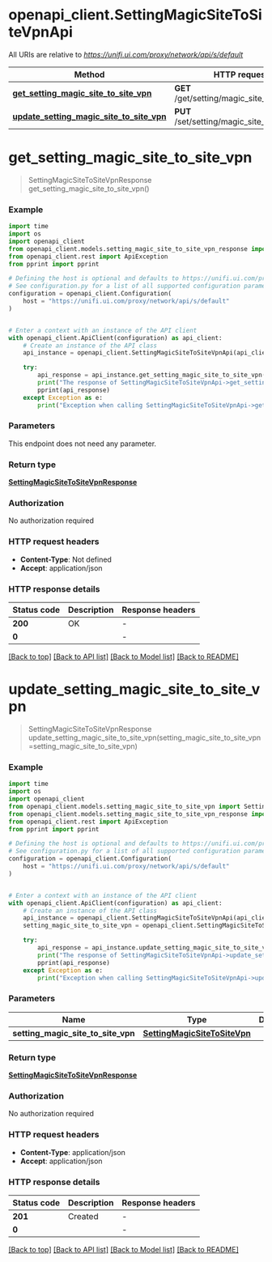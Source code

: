 # openapi_client.SettingMagicSiteToSiteVpnApi

All URIs are relative to *https://unifi.ui.com/proxy/network/api/s/default*

Method | HTTP request | Description
------------- | ------------- | -------------
[**get_setting_magic_site_to_site_vpn**](SettingMagicSiteToSiteVpnApi.md#get_setting_magic_site_to_site_vpn) | **GET** /get/setting/magic_site_to_site_vpn | 
[**update_setting_magic_site_to_site_vpn**](SettingMagicSiteToSiteVpnApi.md#update_setting_magic_site_to_site_vpn) | **PUT** /set/setting/magic_site_to_site_vpn | 


# **get_setting_magic_site_to_site_vpn**
> SettingMagicSiteToSiteVpnResponse get_setting_magic_site_to_site_vpn()



### Example


```python
import time
import os
import openapi_client
from openapi_client.models.setting_magic_site_to_site_vpn_response import SettingMagicSiteToSiteVpnResponse
from openapi_client.rest import ApiException
from pprint import pprint

# Defining the host is optional and defaults to https://unifi.ui.com/proxy/network/api/s/default
# See configuration.py for a list of all supported configuration parameters.
configuration = openapi_client.Configuration(
    host = "https://unifi.ui.com/proxy/network/api/s/default"
)


# Enter a context with an instance of the API client
with openapi_client.ApiClient(configuration) as api_client:
    # Create an instance of the API class
    api_instance = openapi_client.SettingMagicSiteToSiteVpnApi(api_client)

    try:
        api_response = api_instance.get_setting_magic_site_to_site_vpn()
        print("The response of SettingMagicSiteToSiteVpnApi->get_setting_magic_site_to_site_vpn:\n")
        pprint(api_response)
    except Exception as e:
        print("Exception when calling SettingMagicSiteToSiteVpnApi->get_setting_magic_site_to_site_vpn: %s\n" % e)
```



### Parameters

This endpoint does not need any parameter.

### Return type

[**SettingMagicSiteToSiteVpnResponse**](SettingMagicSiteToSiteVpnResponse.md)

### Authorization

No authorization required

### HTTP request headers

 - **Content-Type**: Not defined
 - **Accept**: application/json

### HTTP response details

| Status code | Description | Response headers |
|-------------|-------------|------------------|
**200** | OK |  -  |
**0** |  |  -  |

[[Back to top]](#) [[Back to API list]](../README.md#documentation-for-api-endpoints) [[Back to Model list]](../README.md#documentation-for-models) [[Back to README]](../README.md)

# **update_setting_magic_site_to_site_vpn**
> SettingMagicSiteToSiteVpnResponse update_setting_magic_site_to_site_vpn(setting_magic_site_to_site_vpn=setting_magic_site_to_site_vpn)



### Example


```python
import time
import os
import openapi_client
from openapi_client.models.setting_magic_site_to_site_vpn import SettingMagicSiteToSiteVpn
from openapi_client.models.setting_magic_site_to_site_vpn_response import SettingMagicSiteToSiteVpnResponse
from openapi_client.rest import ApiException
from pprint import pprint

# Defining the host is optional and defaults to https://unifi.ui.com/proxy/network/api/s/default
# See configuration.py for a list of all supported configuration parameters.
configuration = openapi_client.Configuration(
    host = "https://unifi.ui.com/proxy/network/api/s/default"
)


# Enter a context with an instance of the API client
with openapi_client.ApiClient(configuration) as api_client:
    # Create an instance of the API class
    api_instance = openapi_client.SettingMagicSiteToSiteVpnApi(api_client)
    setting_magic_site_to_site_vpn = openapi_client.SettingMagicSiteToSiteVpn() # SettingMagicSiteToSiteVpn |  (optional)

    try:
        api_response = api_instance.update_setting_magic_site_to_site_vpn(setting_magic_site_to_site_vpn=setting_magic_site_to_site_vpn)
        print("The response of SettingMagicSiteToSiteVpnApi->update_setting_magic_site_to_site_vpn:\n")
        pprint(api_response)
    except Exception as e:
        print("Exception when calling SettingMagicSiteToSiteVpnApi->update_setting_magic_site_to_site_vpn: %s\n" % e)
```



### Parameters


Name | Type | Description  | Notes
------------- | ------------- | ------------- | -------------
 **setting_magic_site_to_site_vpn** | [**SettingMagicSiteToSiteVpn**](SettingMagicSiteToSiteVpn.md)|  | [optional] 

### Return type

[**SettingMagicSiteToSiteVpnResponse**](SettingMagicSiteToSiteVpnResponse.md)

### Authorization

No authorization required

### HTTP request headers

 - **Content-Type**: application/json
 - **Accept**: application/json

### HTTP response details

| Status code | Description | Response headers |
|-------------|-------------|------------------|
**201** | Created |  -  |
**0** |  |  -  |

[[Back to top]](#) [[Back to API list]](../README.md#documentation-for-api-endpoints) [[Back to Model list]](../README.md#documentation-for-models) [[Back to README]](../README.md)


